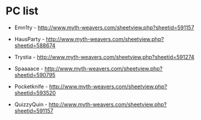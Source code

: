 # PC list

 * Emn1ty - http://www.myth-weavers.com/sheetview.php?sheetid=591157

 * HausParty - http://www.myth-weavers.com/sheetview.php?sheetid=588674

 * Trystia - http://www.myth-weavers.com/sheetview.php?sheetid=591274

 * Spaaaace - http://www.myth-weavers.com/sheetview.php?sheetid=590795

 * Pocketknife - http://www.myth-weavers.com/sheetview.php?sheetid=593520

 * QuizzyQuin - http://www.myth-weavers.com/sheetview.php?sheetid=591157
